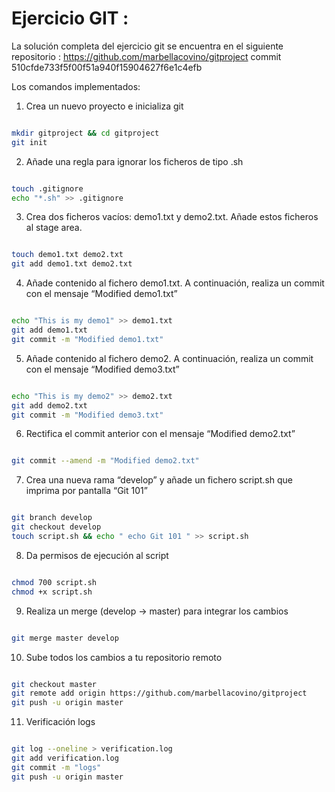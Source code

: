 
# Ejercicio GIT :

La solución completa del ejercicio git se encuentra en el siguiente repositorio :
https://github.com/marbellacovino/gitproject
commit 510cfde733f5f00f51a940f15904627f6e1c4efb

Los comandos implementados:

1. Crea un nuevo proyecto e inicializa git
```sh

mkdir gitproject && cd gitproject
git init

```
2. Añade una regla para ignorar los ficheros de tipo .sh
```sh

touch .gitignore
echo "*.sh" >> .gitignore

```
3. Crea dos ficheros vacíos: demo1.txt y demo2.txt. Añade estos ficheros al stage
area.
```sh

touch demo1.txt demo2.txt
git add demo1.txt demo2.txt

```

4. Añade contenido al fichero demo1.txt. A continuación, realiza un commit con el
mensaje “Modified demo1.txt”

```sh

echo "This is my demo1" >> demo1.txt
git add demo1.txt
git commit -m "Modified demo1.txt"

```
5. Añade contenido al fichero demo2. A continuación, realiza un commit con el
mensaje “Modified demo3.txt”

```sh

echo "This is my demo2" >> demo2.txt
git add demo2.txt
git commit -m "Modified demo3.txt"

```

6. Rectifica el commit anterior con el mensaje “Modified demo2.txt”

```sh

git commit --amend -m "Modified demo2.txt"

```

7. Crea una nueva rama “develop” y añade un fichero script.sh que imprima por
pantalla “Git 101”

```sh

git branch develop
git checkout develop
touch script.sh && echo " echo Git 101 " >> script.sh

```

8. Da permisos de ejecución al script

```sh

chmod 700 script.sh
chmod +x script.sh

```

9. Realiza un merge (develop -> master) para integrar los cambios

```sh

git merge master develop

```

10. Sube todos los cambios a tu repositorio remoto

```sh

git checkout master 
git remote add origin https://github.com/marbellacovino/gitproject
git push -u origin master

```

11. Verificación logs 

```sh

git log --oneline > verification.log
git add verification.log
git commit -m "logs"
git push -u origin master 

```